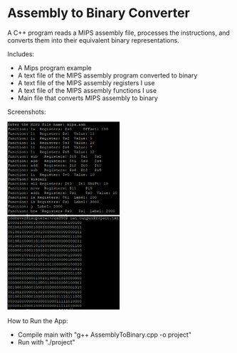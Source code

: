 # Assembly to Binary Converter

A C++ program reads a MIPS assembly file, processes the instructions, and converts them into their equivalent binary representations.

Includes:
- A Mips program example 
- A text file of the MIPS assembly program converted to binary
- A text file of the MIPS assembly registers I use
- A text file of the MIPS assembly functions I use
- Main file that converts MIPS assembly to binary


Screenshots: 

<div display="flex">
<img src="/pictures/Screenshot_1.png" alt="Image 1" width="50%" />
  <img src="/pictures/Screenshot_3.png" alt="Image 2" width="50%"/>
</div>


How to Run the App:
- Compile main with "g++ AssemblyToBinary.cpp -o project"
- Run with "./project"
